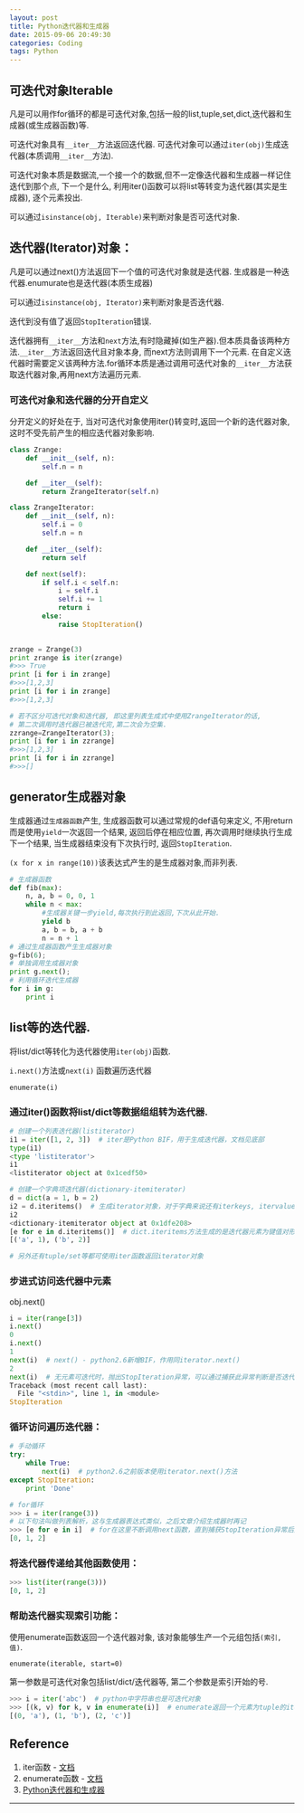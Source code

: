 ```yaml
---
layout: post
title: Python迭代器和生成器
date: 2015-09-06 20:49:30
categories: Coding
tags: Python
---
```


## 可迭代对象Iterable

凡是可以用作for循环的都是可迭代对象,包括一般的list,tuple,set,dict,迭代器和生成器(或生成器函数)等.

可迭代对象具有`__iter__`方法返回迭代器. 可迭代对象可以通过`iter(obj)`生成迭代器(本质调用`__iter__`方法). 

可迭代对象本质是数据流,一个接一个的数据,但不一定像迭代器和生成器一样记住迭代到那个点, 下一个是什么, 利用iter()函数可以将list等转变为迭代器(其实是生成器), 逐个元素投出.

可以通过`isinstance(obj, Iterable)`来判断对象是否可迭代对象.

## 迭代器(Iterator)对象：

凡是可以通过next()方法返回下一个值的可迭代对象就是迭代器. 生成器是一种迭代器.enumurate也是迭代器(本质生成器)

可以通过`isinstance(obj, Iterator)`来判断对象是否迭代器.

迭代到没有值了返回`StopIteration`错误.

迭代器拥有`__iter__`方法和`next`方法,有时隐藏掉(如生产器).但本质具备该两种方法.`__iter__`方法返回迭代且对象本身, 而next方法则调用下一个元素. 在自定义迭代器时需要定义该两种方法.for循环本质是通过调用可迭代对象的`__iter__`方法获取迭代器对象,再用next方法遍历元素.

### 可迭代对象和迭代器的分开自定义

分开定义的好处在于, 当对可迭代对象使用iter()转变时,返回一个新的迭代器对象, 这时不受先前产生的相应迭代器对象影响.

~~~python
class Zrange:
    def __init__(self, n):
        self.n = n

    def __iter__(self):
        return ZrangeIterator(self.n)

class ZrangeIterator:
    def __init__(self, n):
        self.i = 0
        self.n = n

    def __iter__(self):
        return self

    def next(self):
        if self.i < self.n:
            i = self.i
            self.i += 1
            return i
        else:
            raise StopIteration()    

            
zrange = Zrange(3)
print zrange is iter(zrange)   
#>>> True  
print [i for i in zrange]
#>>>[1,2,3]
print [i for i in zrange]
#>>>[1,2,3]

# 若不区分可迭代对象和迭代器, 即这里列表生成式中使用ZrangeIterator的话, 
# 第二次调用时迭代器已被迭代完,第二次会为空集.
zzrange=ZrangeIterator(3);
print [i for i in zzrange]
#>>>[1,2,3]
print [i for i in zzrange]
#>>>[]
~~~

## generator生成器对象

生成器通过`生成器函数`产生, 生成器函数可以通过常规的def语句来定义, 不用return而是使用`yield`一次返回一个结果, 返回后停在相应位置, 再次调用时继续执行生成下一个结果, 当生成器结束没有下次执行时, 返回`StopIteration`.

`(x for x in range(10))`该表达式产生的是生成器对象,而非列表.

~~~python
# 生成器函数
def fib(max):
    n, a, b = 0, 0, 1
    while n < max:
        #生成器关键一步yield,每次执行到此返回,下次从此开始.
        yield b
        a, b = b, a + b
        n = n + 1
# 通过生成器函数产生生成器对象
g=fib(6);
# 单独调用生成器对象
print g.next();
# 利用循环迭代生成器
for i in g:
    print i
~~~

## list等的迭代器.

将list/dict等转化为迭代器使用`iter(obj)`函数.

`i.next()`方法或`next(i)` 函数遍历迭代器

`enumerate(i)`

### 通过iter()函数将list/dict等数据组组转为迭代器.

~~~python
# 创建一个列表迭代器(listiterator)
i1 = iter([1, 2, 3])  # iter是Python BIF，用于生成迭代器，文档见底部
type(i1)
<type 'listiterator'>
i1
<listiterator object at 0x1cedf50>

# 创建一个字典项迭代器(dictionary-itemiterator)
d = dict(a = 1, b = 2)
i2 = d.iteritems()  # 生成iterator对象，对于字典来说还有iterkeys, itervalues等方法可用
i2
<dictionary-itemiterator object at 0x1dfe208>
[e for e in d.iteritems()]  # dict.iteritems方法生成的是迭代器元素为键值对形式
[('a', 1), ('b', 2)]

# 另外还有tuple/set等都可使用iter函数返回iterator对象
~~~

### 步进式访问迭代器中元素

obj.next()

~~~python
i = iter(range[3])
i.next()
0
i.next()
1
next(i)  # next() - python2.6新增BIF，作用同iterator.next()
2
next(i)  # 无元素可迭代时，抛出StopIteration异常，可以通过捕获此异常判断是否迭代完毕
Traceback (most recent call last):
  File "<stdin>", line 1, in <module>
StopIteration
~~~

### 循环访问遍历迭代器：

~~~python
# 手动循环
try:
    while True:
        next(i)  # python2.6之前版本使用iterator.next()方法
except StopIteration:
    print 'Done'

# for循环
>>> i = iter(range(3))
# 以下句法叫做列表解析，这与生成器表达式类似，之后文章介绍生成器时再记
>>> [e for e in i]  # for在这里不断调用next函数，直到捕获StopIteration异常后退出
[0, 1, 2]
~~~

### 将迭代器传递给其他函数使用：

~~~python
>>> list(iter(range(3)))
[0, 1, 2]
~~~

### 帮助迭代器实现索引功能：

使用enumerate函数返回一个迭代器对象, 该对象能够生产一个元组包括`(索引,值)`.

`enumerate(iterable, start=0)`

第一参数是可迭代对象包括list/dict/迭代器等, 第二个参数是索引开始的号.

~~~python
>>> i = iter('abc')  # python中字符串也是可迭代对象
>>> [(k, v) for k, v in enumerate(i)]  # enumerate返回一个元素为tuple的iterator，文档见底部
[(0, 'a'), (1, 'b'), (2, 'c')]
~~~

## Reference
1. iter函数 - [文档](https://docs.python.org/2/library/functions.html#iter)
2. enumerate函数 - [文档](https://docs.python.org/2/library/functions.html#enumerate)
3. [Python迭代器和生成器](http://www.cnblogs.com/wilber2013/p/4652531.html)


------
